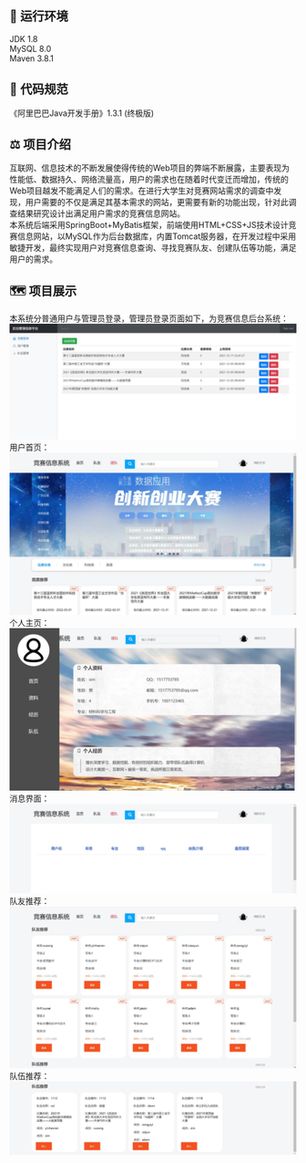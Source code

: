 ## :carousel_horse: 运行环境
JDK 1.8 </br>
MySQL 8.0 </br>
Maven 3.8.1 </br>
## :eagle: 代码规范
《阿里巴巴Java开发手册》1.3.1 (终极版)
## :balance_scale: 项目介绍
互联网、信息技术的不断发展使得传统的Web项目的弊端不断展露，主要表现为性能低、数据持久、网络流量高，用户的需求也在随着时代变迁而增加，传统的Web项目越发不能满足人们的需求。在进行大学生对竞赛网站需求的调查中发现，用户需要的不仅是满足其基本需求的网站，更需要有新的功能出现，针对此调查结果研究设计出满足用户需求的竞赛信息网站。</br>
本系统后端采用SpringBoot+MyBatis框架，前端使用HTML+CSS+JS技术设计竞赛信息网站，以MySQL作为后台数据库，内置Tomcat服务器，在开发过程中采用敏捷开发，最终实现用户对竞赛信息查询、寻找竞赛队友、创建队伍等功能，满足用户的需求。
## :world_map: 项目展示 
本系统分普通用户与管理员登录，管理员登录页面如下，为竞赛信息后台系统：</br>
![back](https://github.com/CodeSlogan/hnucisys/blob/dev/ScreenShots/back.jpg)
</br>
用户首页：</br>
![index](https://github.com/CodeSlogan/hnucisys/blob/dev/ScreenShots/index.jpg)
</br>
个人主页：</br>
![mypage](https://github.com/CodeSlogan/hnucisys/blob/dev/ScreenShots/mypage.jpg)
</br>
消息界面：</br>
![news](https://github.com/CodeSlogan/hnucisys/blob/dev/ScreenShots/news.jpg)
</br>
队友推荐：</br>
![mate](https://github.com/CodeSlogan/hnucisys/blob/dev/ScreenShots/mate.jpg)
</br>
队伍推荐：</br>
![team](https://github.com/CodeSlogan/hnucisys/blob/dev/ScreenShots/team.jpg)
</br>

